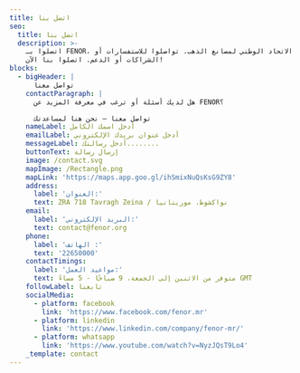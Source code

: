 ```yaml
---
title: اتصل بنا
seo:
  title: اتصل بنا
  description: >-
    اتصلوا بـ FENOR، الاتحاد الوطني لمصانع الذهب. تواصلوا للاستفسارات أو
    الشراكات أو الدعم. اتصلوا بنا الآن!
blocks:
  - bigHeader: |
      تواصل معنا
    contactParagraph: |
      هل لديك أسئلة أو ترغب في معرفة المزيد عن FENOR؟

      تواصل معنا — نحن هنا لمساعدتك
    nameLabel: أدخل اسمك الكامل
    emailLabel: أدخل عنوان بريدك الإلكتروني
    messageLabel: أدخل رسالتك........
    buttonText: إرسال رسالة
    image: /contact.svg
    mapImage: /Rectangle.png
    mapLink: 'https://maps.app.goo.gl/ihSmixNuQsKsG9ZY8'
    address:
      label: 'العنوان:'
      text: ZRA 718 Tavragh Zeina / نواكشوط، موريتانيا
    email:
      label: 'البريد الإلكتروني:'
      text: contact@fenor.org
    phone:
      label: 'الهاتف :'
      text: '22650000'
    contactTimings:
      label: 'مواعيد العمل:'
      text: متوفر من الاثنين إلى الجمعة، 9 صباحًا - 5 مساءً GMT
    followLabel: تابعنا
    socialMedia:
      - platform: facebook
        link: 'https://www.facebook.com/fenor.mr'
      - platform: linkedin
        link: 'https://www.linkedin.com/company/fenor-mr/'
      - platform: whatsapp
        link: 'https://www.youtube.com/watch?v=NyzJQsT9Lo4'
    _template: contact
---
```


